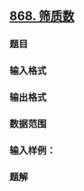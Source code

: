 ## [868. 筛质数](https://www.acwing.com/problem/content/870/)

### 题目

### 输入格式

### 输出格式

### 数据范围

### 输入样例：



### 题解
